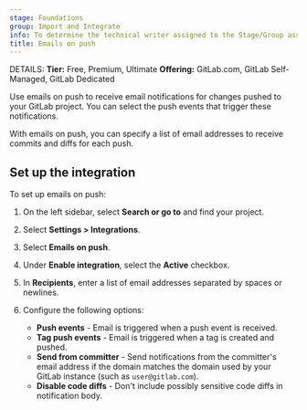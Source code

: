 ```yaml
---
stage: Foundations
group: Import and Integrate
info: To determine the technical writer assigned to the Stage/Group associated with this page, see https://handbook.gitlab.com/handbook/product/ux/technical-writing/#assignments
title: Emails on push
---
```


DETAILS:
**Tier:** Free, Premium, Ultimate
**Offering:** GitLab.com, GitLab Self-Managed, GitLab Dedicated

Use emails on push to receive email notifications for changes pushed to your GitLab project.
You can select the push events that trigger these notifications.

With emails on push, you can specify a list of email addresses to receive commits and diffs for each push.

## Set up the integration

To set up emails on push:

1. On the left sidebar, select **Search or go to** and find your project.
1. Select **Settings > Integrations**.
1. Select **Emails on push**.
1. Under **Enable integration**, select the **Active** checkbox.
1. In **Recipients**, enter a list of email addresses separated by spaces or newlines.
1. Configure the following options:

   - **Push events** - Email is triggered when a push event is received.
   - **Tag push events** - Email is triggered when a tag is created and pushed.
   - **Send from committer** - Send notifications from the committer's email address if the domain matches the domain used by your GitLab instance (such as `user@gitlab.com`).
   - **Disable code diffs** - Don't include possibly sensitive code diffs in notification body.
